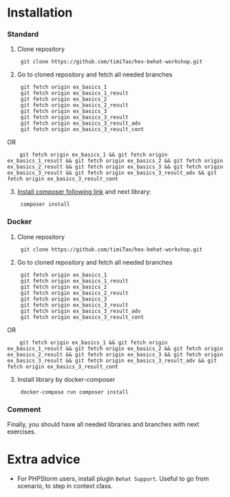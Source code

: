 # Installation

### Standard

1. Clone repository

        git clone https://github.com/timiTao/hex-behat-workshop.git
        
2. Go to cloned repository and fetch all needed branches

        git fetch origin ex_basics_1
        git fetch origin ex_basics_1_result
        git fetch origin ex_basics_2
        git fetch origin ex_basics_2_result
        git fetch origin ex_basics_3
        git fetch origin ex_basics_3_result
        git fetch origin ex_basics_3_result_adv
        git fetch origin ex_basics_3_result_cont

OR
        
        git fetch origin ex_basics_1 && git fetch origin ex_basics_1_result && git fetch origin ex_basics_2 && git fetch origin ex_basics_2_result && git fetch origin ex_basics_3 && git fetch origin ex_basics_3_result && git fetch origin ex_basics_3_result_adv && git fetch origin ex_basics_3_result_cont

3. [Install composer following link](https://getcomposer.org/download/) and next library:

        composer install 
        
### Docker 

1. Clone repository

        git clone https://github.com/timiTao/hex-behat-workshop.git
        
2. Go to cloned repository and fetch all needed branches

        git fetch origin ex_basics_1
        git fetch origin ex_basics_1_result
        git fetch origin ex_basics_2
        git fetch origin ex_basics_2_result
        git fetch origin ex_basics_3
        git fetch origin ex_basics_3_result
        git fetch origin ex_basics_3_result_adv
        git fetch origin ex_basics_3_result_cont

OR
        
        git fetch origin ex_basics_1 && git fetch origin ex_basics_1_result && git fetch origin ex_basics_2 && git fetch origin ex_basics_2_result && git fetch origin ex_basics_3 && git fetch origin ex_basics_3_result && git fetch origin ex_basics_3_result_adv && git fetch origin ex_basics_3_result_cont

3. Install library by docker-composer

        docker-compose run composer install
        
### Comment

Finally, you should have all needed libraries and branches with next exercises.
        
# Extra advice

* For PHPStorm users, install plugin `Behat Support`. Useful to go from scenario, to step in context class.
        
        